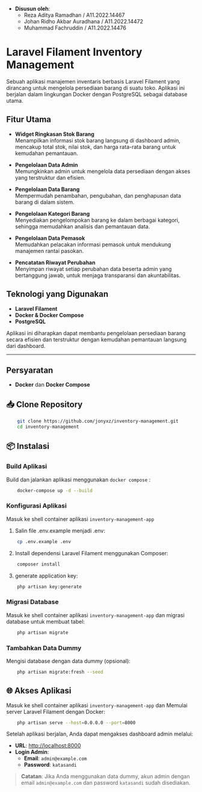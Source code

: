 - **Disusun oleh**:
  - Reza Aditya Ramadhan / A11.2022.14467
  - Johan Ridho Akbar Auradhana / A11.2022.14472
  - Muhammad Fachruddin / A11.2022.14476


# Laravel Filament Inventory Management

Sebuah aplikasi manajemen inventaris berbasis Laravel Filament yang dirancang untuk mengelola persediaan barang di suatu toko. Aplikasi ini berjalan dalam lingkungan Docker dengan PostgreSQL sebagai database utama.

## Fitur Utama

- **Widget Ringkasan Stok Barang**  
  Menampilkan informasi stok barang langsung di dashboard admin, mencakup total stok, nilai stok, dan harga rata-rata barang untuk kemudahan pemantauan.

- **Pengelolaan Data Admin**  
  Memungkinkan admin untuk mengelola data persediaan dengan akses yang terstruktur dan efisien.

- **Pengelolaan Data Barang**  
  Mempermudah penambahan, pengubahan, dan penghapusan data barang di dalam sistem.

- **Pengelolaan Kategori Barang**  
  Menyediakan pengelompokan barang ke dalam berbagai kategori, sehingga memudahkan analisis dan pemantauan data.

- **Pengelolaan Data Pemasok**  
  Memudahkan pelacakan informasi pemasok untuk mendukung manajemen rantai pasokan.

- **Pencatatan Riwayat Perubahan**  
  Menyimpan riwayat setiap perubahan data beserta admin yang bertanggung jawab, untuk menjaga transparansi dan akuntabilitas.

## Teknologi yang Digunakan

- **Laravel Filament**
- **Docker & Docker Compose**
- **PostgreSQL**

Aplikasi ini diharapkan dapat membantu pengelolaan persediaan barang secara efisien dan terstruktur dengan kemudahan pemantauan langsung dari dashboard.

---

## Persyaratan

- **Docker** dan **Docker Compose**

## 📥 Clone Repository

```bash
    git clone https://github.com/jonyxz/inventory-management.git
    cd inventory-management
```

## 📦 Instalasi 

### Build Aplikasi

Build dan jalankan aplikasi menggunakan `docker compose` :

```bash
    docker-compose up -d --build
```

### Konfigurasi Aplikasi
Masuk ke shell container aplikasi `inventory-management-app`

1. Salin file .env.example menjadi .env:

```bash
    cp .env.example .env
```
2. Install dependensi Laravel Filament menggunakan Composer:

```bash
    composer install
```

3. generate application key:

```bash
    php artisan key:generate
```

### Migrasi Database

Masuk ke shell container aplikasi `inventory-management-app` dan migrasi database untuk membuat tabel:

```bash
    php artisan migrate
```

### Tambahkan Data Dummy

Mengisi database dengan data dummy (opsional):

```bash
    php artisan migrate:fresh --seed
```

## 🌐 Akses Aplikasi

Masuk ke shell container aplikasi `inventory-management-app` dan
Memulai server Laravel Filament dengan Docker:

```bash
    php artisan serve --host=0.0.0.0 --port=8000
```

Setelah aplikasi berjalan, Anda dapat mengakses dashboard admin melalui:

- **URL**: [http://localhost:8000](http://localhost:8000)
- **Login Admin**:
  - **Email**: `admin@example.com`
  - **Password**: `katasandi`

> **Catatan**: Jika Anda menggunakan data dummy, akun admin dengan email `admin@example.com` dan password `katasandi` sudah disediakan.
